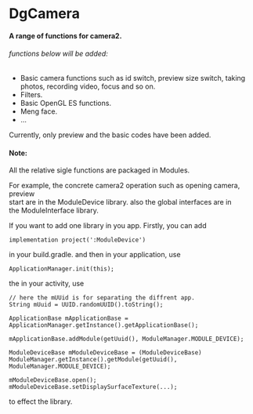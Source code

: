 # DgCamera
#### A range of functions for camera2.  

###### functions below will be added:  
- Basic camera functions such as id switch, preview size switch, taking photos, recording video, focus and so on.
- Filters.
- Basic OpenGL ES functions.
- Meng face.
- ...

Currently, only preview and the basic codes have been added.

#### Note:
All the relative sigle functions are packaged in Modules.  

For example, the concrete camera2 operation such as opening camera, preview   
start are in the ModuleDevice library. also the global interfaces are in  
the ModuleInterface library.   

If you want to add one library in you app. Firstly, you can add  

```
implementation project(':ModuleDevice')
```
in your build.gradle. and then in your application, use 

```
ApplicationManager.init(this);
```
the in your activity, use
```
// here the mUUid is for separating the diffrent app.
String mUuid = UUID.randomUUID().toString();

ApplicationBase mApplicationBase = ApplicationManager.getInstance().getApplicationBase();

mApplicationBase.addModule(getUuid(), ModuleManager.MODULE_DEVICE);

ModuleDeviceBase mModuleDeviceBase = (ModuleDeviceBase) ModuleManager.getInstance().getModule(getUuid(), ModuleManager.MODULE_DEVICE);

mModuleDeviceBase.open();
mModuleDeviceBase.setDisplaySurfaceTexture(...);
```
to effect the library.

